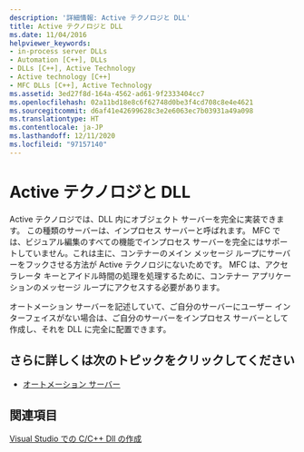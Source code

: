 ```yaml
---
description: '詳細情報: Active テクノロジと DLL'
title: Active テクノロジと DLL
ms.date: 11/04/2016
helpviewer_keywords:
- in-process server DLLs
- Automation [C++], DLLs
- DLLs [C++], Active Technology
- Active technology [C++]
- MFC DLLs [C++], Active Technology
ms.assetid: 3ed27f8d-164a-4562-ad61-9f2333404cc7
ms.openlocfilehash: 02a11bd18e8c6f62748d0be3f4cd708c8e4e4621
ms.sourcegitcommit: d6af41e42699628c3e2e6063ec7b03931a49a098
ms.translationtype: HT
ms.contentlocale: ja-JP
ms.lasthandoff: 12/11/2020
ms.locfileid: "97157140"
---
```

# <a name="active-technology-and-dlls"></a>Active テクノロジと DLL

Active テクノロジでは、DLL 内にオブジェクト サーバーを完全に実装できます。 この種類のサーバーは、インプロセス サーバーと呼ばれます。 MFC では、ビジュアル編集のすべての機能でインプロセス サーバーを完全にはサポートしていません。これは主に、コンテナーのメイン メッセージ ループにサーバーをフックさせる方法が Active テクノロジにないためです。 MFC は、アクセラレータ キーとアイドル時間の処理を処理するために、コンテナー アプリケーションのメッセージ ループにアクセスする必要があります。

オートメーション サーバーを記述していて、ご自分のサーバーにユーザー インターフェイスがない場合は、ご自分のサーバーをインプロセス サーバーとして作成し、それを DLL に完全に配置できます。

## <a name="what-do-you-want-to-know-more-about"></a>さらに詳しくは次のトピックをクリックしてください

- [オートメーション サーバー](../mfc/automation-servers.md)

## <a name="see-also"></a>関連項目

[Visual Studio での C/C++ Dll の作成](dlls-in-visual-cpp.md)
